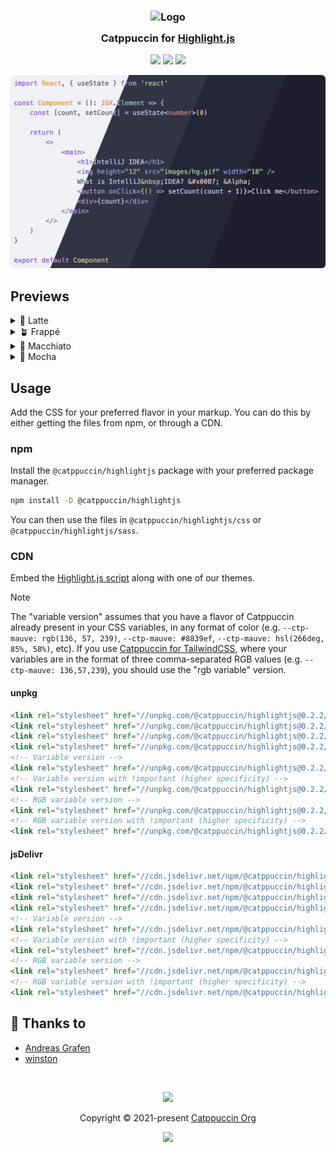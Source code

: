 <h3 align="center">
	<img src="https://raw.githubusercontent.com/catppuccin/catppuccin/main/assets/logos/exports/1544x1544_circle.png" width="100" alt="Logo"/><br/>
	<img src="https://raw.githubusercontent.com/catppuccin/catppuccin/main/assets/misc/transparent.png" height="30" width="0px"/>
	Catppuccin for <a href="https://github.com/highlightjs/highlight.js">Highlight.js</a>
	<img src="https://raw.githubusercontent.com/catppuccin/catppuccin/main/assets/misc/transparent.png" height="30" width="0px"/>
</h3>

<p align="center">
	<a href="https://github.com/catppuccin/highlightjs/stargazers"><img src="https://img.shields.io/github/stars/catppuccin/highlightjs?colorA=363a4f&colorB=b7bdf8&style=for-the-badge"></a>
	<a href="https://github.com/catppuccin/highlightjs/issues"><img src="https://img.shields.io/github/issues/catppuccin/highlightjs?colorA=363a4f&colorB=f5a97f&style=for-the-badge"></a>
	<a href="https://github.com/catppuccin/highlightjs/contributors"><img src="https://img.shields.io/github/contributors/catppuccin/highlightjs?colorA=363a4f&colorB=a6da95&style=for-the-badge"></a>
</p>

<p align="center">
	<img src="assets/preview.webp"/>
</p>

## Previews

<details>
<summary>🌻 Latte</summary>
<img src="assets/latte.webp"/>
</details>
<details>
<summary>🪴 Frappé</summary>
<img src="assets/frappe.webp"/>
</details>
<details>
<summary>🌺 Macchiato</summary>
<img src="assets/macchiato.webp"/>
</details>
<details>
<summary>🌿 Mocha</summary>
<img src="assets/mocha.webp"/>
</details>

## Usage

Add the CSS for your preferred flavor in your markup. You can do this by either getting the files from npm, or through a CDN.

### npm

Install the `@catppuccin/highlightjs` package with your preferred package manager.

```bash
npm install -D @catppuccin/highlightjs
```

You can then use the files in `@catppuccin/highlightjs/css` or `@catppuccin/highlightjs/sass`.

### CDN

Embed the [Highlight.js script](https://highlightjs.org/download/) along with one of our themes.

> [!NOTE]
> The "variable version" assumes that you have a flavor of Catppuccin already present in your CSS variables, in any format of color (e.g. `--ctp-mauve: rgb(136, 57, 239)`, `--ctp-mauve: #8839ef`, `--ctp-mauve: hsl(266deg, 85%, 58%)`, etc).
> If you use [Catppuccin for TailwindCSS](https://github.com/catppuccin/tailwindcss), where your variables are in the format of three comma-separated RGB
> values (e.g. `--ctp-mauve: 136,57,239`), you should use the "rgb variable" version.

<!-- x-release-please-start-version -->

#### unpkg

```html
<link rel="stylesheet" href="//unpkg.com/@catppuccin/highlightjs@0.2.2/css/catppuccin-latte.css">
<link rel="stylesheet" href="//unpkg.com/@catppuccin/highlightjs@0.2.2/css/catppuccin-frappe.css">
<link rel="stylesheet" href="//unpkg.com/@catppuccin/highlightjs@0.2.2/css/catppuccin-macchiato.css">
<link rel="stylesheet" href="//unpkg.com/@catppuccin/highlightjs@0.2.2/css/catppuccin-mocha.css">
<!-- Variable version -->
<link rel="stylesheet" href="//unpkg.com/@catppuccin/highlightjs@0.2.2/css/catppuccin-variables.css">
<!-- Variable version with !important (higher specificity) -->
<link rel="stylesheet" href="//unpkg.com/@catppuccin/highlightjs@0.2.2/css/catppuccin-variables.important.css">
<!-- RGB variable version -->
<link rel="stylesheet" href="//unpkg.com/@catppuccin/highlightjs@0.2.2/css/catppuccin-variables.rgb.css">
<!-- RGB variable version with !important (higher specificity) -->
<link rel="stylesheet" href="//unpkg.com/@catppuccin/highlightjs@0.2.2/css/catppuccin-variables.rgb.important.css">
```

#### jsDelivr

```html
<link rel="stylesheet" href="//cdn.jsdelivr.net/npm/@catppuccin/highlightjs@0.2.2/css/catppuccin-latte.css">
<link rel="stylesheet" href="//cdn.jsdelivr.net/npm/@catppuccin/highlightjs@0.2.2/css/catppuccin-frappe.css">
<link rel="stylesheet" href="//cdn.jsdelivr.net/npm/@catppuccin/highlightjs@0.2.2/css/catppuccin-macchiato.css">
<link rel="stylesheet" href="//cdn.jsdelivr.net/npm/@catppuccin/highlightjs@0.2.2/css/catppuccin-mocha.css">
<!-- Variable version -->
<link rel="stylesheet" href="//cdn.jsdelivr.net/npm/@catppuccin/highlightjs@0.2.2/css/catppuccin-variables.css">
<!-- Variable version with !important (higher specificity) -->
<link rel="stylesheet" href="//cdn.jsdelivr.net/npm/@catppuccin/highlightjs@0.2.2/css/catppuccin-variables.important.css">
<!-- RGB variable version -->
<link rel="stylesheet" href="//cdn.jsdelivr.net/npm/@catppuccin/highlightjs@0.2.2/css/catppuccin-variables.rgb.css">
<!-- RGB variable version with !important (higher specificity) -->
<link rel="stylesheet" href="//cdn.jsdelivr.net/npm/@catppuccin/highlightjs@0.2.2/css/catppuccin-variables.rgb.important.css">
```

<!-- x-release-please-end -->

## 💝 Thanks to

- [Andreas Grafen](https://github.com/andreasgrafen)
- [winston](https://github.com/nekowinston)

&nbsp;

<p align="center">
	<img src="https://raw.githubusercontent.com/catppuccin/catppuccin/main/assets/footers/gray0_ctp_on_line.svg?sanitize=true" />
</p>

<p align="center">
	Copyright &copy; 2021-present <a href="https://github.com/catppuccin" target="_blank">Catppuccin Org</a>
</p>

<p align="center">
	<a href="https://github.com/catppuccin/catppuccin/blob/main/LICENSE"><img src="https://img.shields.io/static/v1.svg?style=for-the-badge&label=License&message=MIT&logoColor=d9e0ee&colorA=363a4f&colorB=b7bdf8"/></a>
</p>
